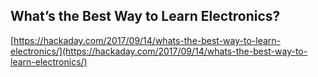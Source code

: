 ## What’s the Best Way to Learn Electronics?
  
  [https://hackaday.com/2017/09/14/whats-the-best-way-to-learn-electronics/](https://hackaday.com/2017/09/14/whats-the-best-way-to-learn-electronics/)